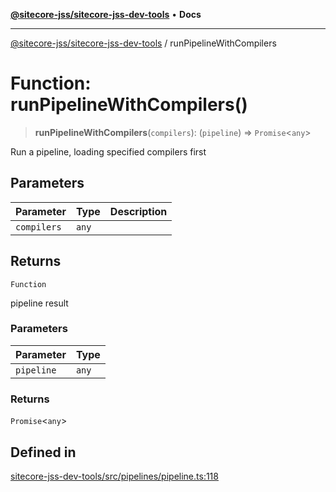 [**@sitecore-jss/sitecore-jss-dev-tools**](../README.md) • **Docs**

***

[@sitecore-jss/sitecore-jss-dev-tools](../README.md) / runPipelineWithCompilers

# Function: runPipelineWithCompilers()

> **runPipelineWithCompilers**(`compilers`): (`pipeline`) => `Promise`\<`any`\>

Run a pipeline, loading specified compilers first

## Parameters

| Parameter | Type | Description |
| ------ | ------ | ------ |
| `compilers` | `any` |  |

## Returns

`Function`

pipeline result

### Parameters

| Parameter | Type |
| ------ | ------ |
| `pipeline` | `any` |

### Returns

`Promise`\<`any`\>

## Defined in

[sitecore-jss-dev-tools/src/pipelines/pipeline.ts:118](https://github.com/Sitecore/jss/blob/5e7d04b70672d6680b558327616d47fb0250e0f1/packages/sitecore-jss-dev-tools/src/pipelines/pipeline.ts#L118)
